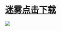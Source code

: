 <h1><a href="http://miwu555.xyz/share/9249769">迷雾点击下载</a></h1>
<img src="https://wx1.sinaimg.cn/large/0076rN2Ely1ghg3ktufttj30d20d2js8.jpg" /> 

